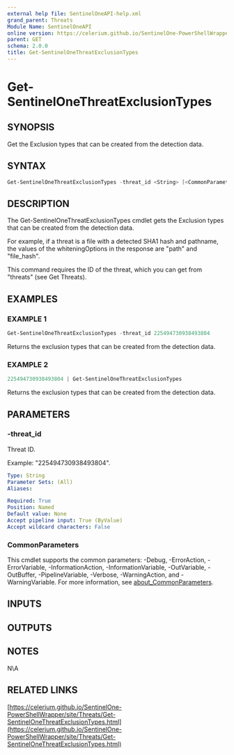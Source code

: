 ```yaml
---
external help file: SentinelOneAPI-help.xml
grand_parent: Threats
Module Name: SentinelOneAPI
online version: https://celerium.github.io/SentinelOne-PowerShellWrapper/site/Threats/Get-SentinelOneThreatExclusionTypes.html
parent: GET
schema: 2.0.0
title: Get-SentinelOneThreatExclusionTypes
---
```


# Get-SentinelOneThreatExclusionTypes

## SYNOPSIS
Get the Exclusion types that can be created from the detection data.

## SYNTAX

```powershell
Get-SentinelOneThreatExclusionTypes -threat_id <String> [<CommonParameters>]
```

## DESCRIPTION
The Get-SentinelOneThreatExclusionTypes cmdlet gets the Exclusion types that
can be created from the detection data.

For example, if a threat is a file with a detected SHA1 hash and pathname,
the values of the whiteningOptions in the response are "path" and "file_hash".

This command requires the ID of the threat, which you can get from "threats"
(see Get Threats).

## EXAMPLES

### EXAMPLE 1
```powershell
Get-SentinelOneThreatExclusionTypes -threat_id 225494730938493804
```

Returns the exclusion types that can be created from the detection data.

### EXAMPLE 2
```powershell
225494730938493804 | Get-SentinelOneThreatExclusionTypes
```

Returns the exclusion types that can be created from the detection data.

## PARAMETERS

### -threat_id
Threat ID.

Example: "225494730938493804".

```yaml
Type: String
Parameter Sets: (All)
Aliases:

Required: True
Position: Named
Default value: None
Accept pipeline input: True (ByValue)
Accept wildcard characters: False
```

### CommonParameters
This cmdlet supports the common parameters: -Debug, -ErrorAction, -ErrorVariable, -InformationAction, -InformationVariable, -OutVariable, -OutBuffer, -PipelineVariable, -Verbose, -WarningAction, and -WarningVariable. For more information, see [about_CommonParameters](http://go.microsoft.com/fwlink/?LinkID=113216).

## INPUTS

## OUTPUTS

## NOTES
N\A

## RELATED LINKS

[https://celerium.github.io/SentinelOne-PowerShellWrapper/site/Threats/Get-SentinelOneThreatExclusionTypes.html](https://celerium.github.io/SentinelOne-PowerShellWrapper/site/Threats/Get-SentinelOneThreatExclusionTypes.html)

